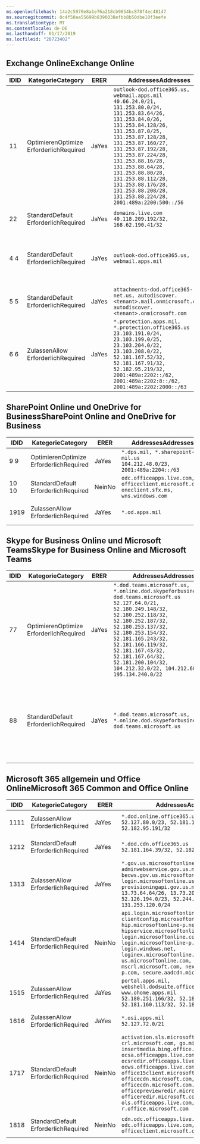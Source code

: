 ```yaml
---
ms.openlocfilehash: 14a2c5970e8a1e76a218cb9854bc878f4ec48147
ms.sourcegitcommit: 0c4f50aa55699b8390038efbb8b50dbe10f3eefe
ms.translationtype: MT
ms.contentlocale: de-DE
ms.lasthandoff: 01/17/2019
ms.locfileid: "28723402"
---
```

<!--THIS FILE IS AUTOMATICALLY GENERATED. MANUAL CHANGES WILL BE OVERWRITTEN.-->
<!--Please contact the Office 365 Endpoints team with any questions.-->
<!--USGovDoD endpoints version 2019011700-->
<!--File generated 2019-01-17 11:00:04.2182-->

## <a name="exchange-online"></a><span data-ttu-id="4cda5-101">Exchange Online</span><span class="sxs-lookup"><span data-stu-id="4cda5-101">Exchange Online</span></span>

<span data-ttu-id="4cda5-102">ID</span><span class="sxs-lookup"><span data-stu-id="4cda5-102">ID</span></span> | <span data-ttu-id="4cda5-103">Kategorie</span><span class="sxs-lookup"><span data-stu-id="4cda5-103">Category</span></span> | <span data-ttu-id="4cda5-104">ER</span><span class="sxs-lookup"><span data-stu-id="4cda5-104">ER</span></span> | <span data-ttu-id="4cda5-105">Addresses</span><span class="sxs-lookup"><span data-stu-id="4cda5-105">Addresses</span></span> | <span data-ttu-id="4cda5-106">Ports</span><span class="sxs-lookup"><span data-stu-id="4cda5-106">Ports</span></span>
-- | -------------------- | --- | ---------------------------------------------------------------------------------------------------------------------------------------------------------------------------------------------------------------------------------------------------------------------------------------------------------------------------------------------------------------------------------------------- | -------------------------------
<span data-ttu-id="4cda5-107">1</span><span class="sxs-lookup"><span data-stu-id="4cda5-107">1</span></span> | <span data-ttu-id="4cda5-108">Optimieren</span><span class="sxs-lookup"><span data-stu-id="4cda5-108">Optimize</span></span><BR><span data-ttu-id="4cda5-109">Erforderlich</span><span class="sxs-lookup"><span data-stu-id="4cda5-109">Required</span></span> | <span data-ttu-id="4cda5-110">Ja</span><span class="sxs-lookup"><span data-stu-id="4cda5-110">Yes</span></span> | `outlook-dod.office365.us, webmail.apps.mil`<BR>`40.66.24.0/21, 131.253.80.0/24, 131.253.83.64/26, 131.253.84.0/26, 131.253.84.128/26, 131.253.87.0/25, 131.253.87.128/28, 131.253.87.160/27, 131.253.87.192/28, 131.253.87.224/28, 131.253.88.16/28, 131.253.88.64/28, 131.253.88.80/28, 131.253.88.112/28, 131.253.88.176/28, 131.253.88.208/28, 131.253.88.224/28, 2001:489a:2200:500::/56` | <span data-ttu-id="4cda5-111">**TCP:** 443, 80</span><span class="sxs-lookup"><span data-stu-id="4cda5-111">**TCP:** 443, 80</span></span>
<span data-ttu-id="4cda5-112">2</span><span class="sxs-lookup"><span data-stu-id="4cda5-112">2</span></span> | <span data-ttu-id="4cda5-113">Standard</span><span class="sxs-lookup"><span data-stu-id="4cda5-113">Default</span></span><BR><span data-ttu-id="4cda5-114">Erforderlich</span><span class="sxs-lookup"><span data-stu-id="4cda5-114">Required</span></span> | <span data-ttu-id="4cda5-115">Ja</span><span class="sxs-lookup"><span data-stu-id="4cda5-115">Yes</span></span> | `domains.live.com`<BR>`40.118.209.192/32, 168.62.190.41/32` | <span data-ttu-id="4cda5-116">**TCP:** 443, 80</span><span class="sxs-lookup"><span data-stu-id="4cda5-116">**TCP:** 443, 80</span></span>
<span data-ttu-id="4cda5-117">4 </span><span class="sxs-lookup"><span data-stu-id="4cda5-117">4</span></span> | <span data-ttu-id="4cda5-118">Standard</span><span class="sxs-lookup"><span data-stu-id="4cda5-118">Default</span></span><BR><span data-ttu-id="4cda5-119">Erforderlich</span><span class="sxs-lookup"><span data-stu-id="4cda5-119">Required</span></span> | <span data-ttu-id="4cda5-120">Ja</span><span class="sxs-lookup"><span data-stu-id="4cda5-120">Yes</span></span> | `outlook-dod.office365.us, webmail.apps.mil` | <span data-ttu-id="4cda5-121">**TCP:** 143, 25, 587, 993, 995</span><span class="sxs-lookup"><span data-stu-id="4cda5-121">**TCP:** 143, 25, 587, 993, 995</span></span>
<span data-ttu-id="4cda5-122">5 </span><span class="sxs-lookup"><span data-stu-id="4cda5-122">5</span></span> | <span data-ttu-id="4cda5-123">Standard</span><span class="sxs-lookup"><span data-stu-id="4cda5-123">Default</span></span><BR><span data-ttu-id="4cda5-124">Erforderlich</span><span class="sxs-lookup"><span data-stu-id="4cda5-124">Required</span></span> | <span data-ttu-id="4cda5-125">Ja</span><span class="sxs-lookup"><span data-stu-id="4cda5-125">Yes</span></span> | `attachments-dod.office365-net.us, autodiscover.<tenant>.mail.onmicrosoft.com, autodiscover.<tenant>.onmicrosoft.com` | <span data-ttu-id="4cda5-126">**TCP:** 443, 80</span><span class="sxs-lookup"><span data-stu-id="4cda5-126">**TCP:** 443, 80</span></span>
<span data-ttu-id="4cda5-127">6 </span><span class="sxs-lookup"><span data-stu-id="4cda5-127">6</span></span> | <span data-ttu-id="4cda5-128">Zulassen</span><span class="sxs-lookup"><span data-stu-id="4cda5-128">Allow</span></span><BR><span data-ttu-id="4cda5-129">Erforderlich</span><span class="sxs-lookup"><span data-stu-id="4cda5-129">Required</span></span> | <span data-ttu-id="4cda5-130">Ja</span><span class="sxs-lookup"><span data-stu-id="4cda5-130">Yes</span></span> | `*.protection.apps.mil, *.protection.office365.us`<BR>`23.103.191.0/24, 23.103.199.0/25, 23.103.204.0/22, 23.103.208.0/22, 52.181.167.52/32, 52.181.167.91/32, 52.182.95.219/32, 2001:489a:2202::/62, 2001:489a:2202:8::/62, 2001:489a:2202:2000::/63` | <span data-ttu-id="4cda5-131">**TCP:** 25, 443</span><span class="sxs-lookup"><span data-stu-id="4cda5-131">**TCP:** 25, 443</span></span>

## <a name="sharepoint-online-and-onedrive-for-business"></a><span data-ttu-id="4cda5-132">SharePoint Online und OneDrive for Business</span><span class="sxs-lookup"><span data-stu-id="4cda5-132">SharePoint Online and OneDrive for Business</span></span>

<span data-ttu-id="4cda5-133">ID</span><span class="sxs-lookup"><span data-stu-id="4cda5-133">ID</span></span> | <span data-ttu-id="4cda5-134">Kategorie</span><span class="sxs-lookup"><span data-stu-id="4cda5-134">Category</span></span> | <span data-ttu-id="4cda5-135">ER</span><span class="sxs-lookup"><span data-stu-id="4cda5-135">ER</span></span> | <span data-ttu-id="4cda5-136">Addresses</span><span class="sxs-lookup"><span data-stu-id="4cda5-136">Addresses</span></span> | <span data-ttu-id="4cda5-137">Ports</span><span class="sxs-lookup"><span data-stu-id="4cda5-137">Ports</span></span>
-- | -------------------- | --- | ---------------------------------------------------------------------------------------- | ----------------
<span data-ttu-id="4cda5-138">9 </span><span class="sxs-lookup"><span data-stu-id="4cda5-138">9</span></span> | <span data-ttu-id="4cda5-139">Optimieren</span><span class="sxs-lookup"><span data-stu-id="4cda5-139">Optimize</span></span><BR><span data-ttu-id="4cda5-140">Erforderlich</span><span class="sxs-lookup"><span data-stu-id="4cda5-140">Required</span></span> | <span data-ttu-id="4cda5-141">Ja</span><span class="sxs-lookup"><span data-stu-id="4cda5-141">Yes</span></span> | `*.dps.mil, *.sharepoint-mil.us`<BR>`104.212.48.0/23, 2001:489a:2204::/63` | <span data-ttu-id="4cda5-142">**TCP:** 443, 80</span><span class="sxs-lookup"><span data-stu-id="4cda5-142">**TCP:** 443, 80</span></span>
<span data-ttu-id="4cda5-143">10 </span><span class="sxs-lookup"><span data-stu-id="4cda5-143">10</span></span> | <span data-ttu-id="4cda5-144">Standard</span><span class="sxs-lookup"><span data-stu-id="4cda5-144">Default</span></span><BR><span data-ttu-id="4cda5-145">Erforderlich</span><span class="sxs-lookup"><span data-stu-id="4cda5-145">Required</span></span> | <span data-ttu-id="4cda5-146">Nein</span><span class="sxs-lookup"><span data-stu-id="4cda5-146">No</span></span> | `odc.officeapps.live.com, officeclient.microsoft.com, oneclient.sfx.ms, wns.windows.com` | <span data-ttu-id="4cda5-147">**TCP:** 443, 80</span><span class="sxs-lookup"><span data-stu-id="4cda5-147">**TCP:** 443, 80</span></span>
<span data-ttu-id="4cda5-148">19</span><span class="sxs-lookup"><span data-stu-id="4cda5-148">19</span></span> | <span data-ttu-id="4cda5-149">Zulassen</span><span class="sxs-lookup"><span data-stu-id="4cda5-149">Allow</span></span><BR><span data-ttu-id="4cda5-150">Erforderlich</span><span class="sxs-lookup"><span data-stu-id="4cda5-150">Required</span></span> | <span data-ttu-id="4cda5-151">Ja</span><span class="sxs-lookup"><span data-stu-id="4cda5-151">Yes</span></span> | `*.od.apps.mil` | <span data-ttu-id="4cda5-152">**TCP:** 443, 80</span><span class="sxs-lookup"><span data-stu-id="4cda5-152">**TCP:** 443, 80</span></span>

## <a name="skype-for-business-online-and-microsoft-teams"></a><span data-ttu-id="4cda5-153">Skype for Business Online und Microsoft Teams</span><span class="sxs-lookup"><span data-stu-id="4cda5-153">Skype for Business Online and Microsoft Teams</span></span>

<span data-ttu-id="4cda5-154">ID</span><span class="sxs-lookup"><span data-stu-id="4cda5-154">ID</span></span> | <span data-ttu-id="4cda5-155">Kategorie</span><span class="sxs-lookup"><span data-stu-id="4cda5-155">Category</span></span> | <span data-ttu-id="4cda5-156">ER</span><span class="sxs-lookup"><span data-stu-id="4cda5-156">ER</span></span> | <span data-ttu-id="4cda5-157">Addresses</span><span class="sxs-lookup"><span data-stu-id="4cda5-157">Addresses</span></span> | <span data-ttu-id="4cda5-158">Ports</span><span class="sxs-lookup"><span data-stu-id="4cda5-158">Ports</span></span>
-- | -------------------- | --- | -------------------------------------------------------------------------------------------------------------------------------------------------------------------------------------------------------------------------------------------------------------------------------------------------------------------------------------------------------- | --------------------------------------------------
<span data-ttu-id="4cda5-159">7</span><span class="sxs-lookup"><span data-stu-id="4cda5-159">7</span></span> | <span data-ttu-id="4cda5-160">Optimieren</span><span class="sxs-lookup"><span data-stu-id="4cda5-160">Optimize</span></span><BR><span data-ttu-id="4cda5-161">Erforderlich</span><span class="sxs-lookup"><span data-stu-id="4cda5-161">Required</span></span> | <span data-ttu-id="4cda5-162">Ja</span><span class="sxs-lookup"><span data-stu-id="4cda5-162">Yes</span></span> | `*.dod.teams.microsoft.us, *.online.dod.skypeforbusiness.us, dod.teams.microsoft.us`<BR>`52.127.64.0/21, 52.180.249.148/32, 52.180.252.118/32, 52.180.252.187/32, 52.180.253.137/32, 52.180.253.154/32, 52.181.165.243/32, 52.181.166.119/32, 52.181.167.43/32, 52.181.167.64/32, 52.181.200.104/32, 104.212.32.0/22, 104.212.60.0/23, 195.134.240.0/22` | <span data-ttu-id="4cda5-163">**TCP:** 443</span><span class="sxs-lookup"><span data-stu-id="4cda5-163">**TCP:** 443</span></span><BR><span data-ttu-id="4cda5-164">**UDP:** 3478, 3479, 3480, 3481</span><span class="sxs-lookup"><span data-stu-id="4cda5-164">**UDP:** 3478, 3479, 3480, 3481</span></span>
<span data-ttu-id="4cda5-165">8</span><span class="sxs-lookup"><span data-stu-id="4cda5-165">8</span></span> | <span data-ttu-id="4cda5-166">Standard</span><span class="sxs-lookup"><span data-stu-id="4cda5-166">Default</span></span><BR><span data-ttu-id="4cda5-167">Erforderlich</span><span class="sxs-lookup"><span data-stu-id="4cda5-167">Required</span></span> | <span data-ttu-id="4cda5-168">Ja</span><span class="sxs-lookup"><span data-stu-id="4cda5-168">Yes</span></span> | `*.dod.teams.microsoft.us, *.online.dod.skypeforbusiness.us, dod.teams.microsoft.us` | <span data-ttu-id="4cda5-169">**TCP:** 5061, 50000-59999</span><span class="sxs-lookup"><span data-stu-id="4cda5-169">**TCP:** 5061, 50000-59999</span></span><BR><span data-ttu-id="4cda5-170">**UDP:** 50000-59999</span><span class="sxs-lookup"><span data-stu-id="4cda5-170">**UDP:** 50000-59999</span></span>

## <a name="microsoft-365-common-and-office-online"></a><span data-ttu-id="4cda5-171">Microsoft 365 allgemein und Office Online</span><span class="sxs-lookup"><span data-stu-id="4cda5-171">Microsoft 365 Common and Office Online</span></span>

<span data-ttu-id="4cda5-172">ID</span><span class="sxs-lookup"><span data-stu-id="4cda5-172">ID</span></span> | <span data-ttu-id="4cda5-173">Kategorie</span><span class="sxs-lookup"><span data-stu-id="4cda5-173">Category</span></span> | <span data-ttu-id="4cda5-174">ER</span><span class="sxs-lookup"><span data-stu-id="4cda5-174">ER</span></span> | <span data-ttu-id="4cda5-175">Addresses</span><span class="sxs-lookup"><span data-stu-id="4cda5-175">Addresses</span></span> | <span data-ttu-id="4cda5-176">Ports</span><span class="sxs-lookup"><span data-stu-id="4cda5-176">Ports</span></span>
-- | ------------------- | --- | ---------------------------------------------------------------------------------------------------------------------------------------------------------------------------------------------------------------------------------------------------------------------------------------------------------------------------------------------------------------------------------------------- | ----------------
<span data-ttu-id="4cda5-177">11</span><span class="sxs-lookup"><span data-stu-id="4cda5-177">11</span></span> | <span data-ttu-id="4cda5-178">Zulassen</span><span class="sxs-lookup"><span data-stu-id="4cda5-178">Allow</span></span><BR><span data-ttu-id="4cda5-179">Erforderlich</span><span class="sxs-lookup"><span data-stu-id="4cda5-179">Required</span></span> | <span data-ttu-id="4cda5-180">Ja</span><span class="sxs-lookup"><span data-stu-id="4cda5-180">Yes</span></span> | `*.dod.online.office365.us`<BR>`52.127.80.0/23, 52.181.164.39/32, 52.182.95.191/32` | <span data-ttu-id="4cda5-181">**TCP:** 443</span><span class="sxs-lookup"><span data-stu-id="4cda5-181">**TCP:** 443</span></span>
<span data-ttu-id="4cda5-182">12</span><span class="sxs-lookup"><span data-stu-id="4cda5-182">12</span></span> | <span data-ttu-id="4cda5-183">Standard</span><span class="sxs-lookup"><span data-stu-id="4cda5-183">Default</span></span><BR><span data-ttu-id="4cda5-184">Erforderlich</span><span class="sxs-lookup"><span data-stu-id="4cda5-184">Required</span></span> | <span data-ttu-id="4cda5-185">Ja</span><span class="sxs-lookup"><span data-stu-id="4cda5-185">Yes</span></span> | `*.dod.cdn.office365.us`<BR>`52.181.164.39/32, 52.182.95.191/32` | <span data-ttu-id="4cda5-186">**TCP:** 443</span><span class="sxs-lookup"><span data-stu-id="4cda5-186">**TCP:** 443</span></span>
<span data-ttu-id="4cda5-187">13</span><span class="sxs-lookup"><span data-stu-id="4cda5-187">13</span></span> | <span data-ttu-id="4cda5-188">Zulassen</span><span class="sxs-lookup"><span data-stu-id="4cda5-188">Allow</span></span><BR><span data-ttu-id="4cda5-189">Erforderlich</span><span class="sxs-lookup"><span data-stu-id="4cda5-189">Required</span></span> | <span data-ttu-id="4cda5-190">Ja</span><span class="sxs-lookup"><span data-stu-id="4cda5-190">Yes</span></span> | `*.gov.us.microsoftonline.com, adminwebservice.gov.us.microsoftonline.com, becws.gov.us.microsoftonline.com, login.microsoftonline.us, provisioningapi.gov.us.microsoftonline.com`<BR>`13.73.64.64/26, 13.73.208.128/25, 52.126.194.0/23, 52.244.120.128/25, 131.253.120.0/24` | <span data-ttu-id="4cda5-191">**TCP:** 443</span><span class="sxs-lookup"><span data-stu-id="4cda5-191">**TCP:** 443</span></span>
<span data-ttu-id="4cda5-192">14</span><span class="sxs-lookup"><span data-stu-id="4cda5-192">14</span></span> | <span data-ttu-id="4cda5-193">Standard</span><span class="sxs-lookup"><span data-stu-id="4cda5-193">Default</span></span><BR><span data-ttu-id="4cda5-194">Erforderlich</span><span class="sxs-lookup"><span data-stu-id="4cda5-194">Required</span></span> | <span data-ttu-id="4cda5-195">Nein</span><span class="sxs-lookup"><span data-stu-id="4cda5-195">No</span></span> | `api.login.microsoftonline.com, clientconfig.microsoftonline-p.net, hip.microsoftonline-p.net, hipservice.microsoftonline.com, login.microsoftonline.com, login.microsoftonline-p.com, login.windows.net, loginex.microsoftonline.com, login-us.microsoftonline.com, mscrl.microsoft.com, nexus.microsoftonline-p.com, secure.aadcdn.microsoftonline-p.com` | <span data-ttu-id="4cda5-196">**TCP:** 443</span><span class="sxs-lookup"><span data-stu-id="4cda5-196">**TCP:** 443</span></span>
<span data-ttu-id="4cda5-197">15</span><span class="sxs-lookup"><span data-stu-id="4cda5-197">15</span></span> | <span data-ttu-id="4cda5-198">Zulassen</span><span class="sxs-lookup"><span data-stu-id="4cda5-198">Allow</span></span><BR><span data-ttu-id="4cda5-199">Erforderlich</span><span class="sxs-lookup"><span data-stu-id="4cda5-199">Required</span></span> | <span data-ttu-id="4cda5-200">Ja</span><span class="sxs-lookup"><span data-stu-id="4cda5-200">Yes</span></span> | `portal.apps.mil, webshell.dodsuite.office365.us, www.ohome.apps.mil`<BR>`52.180.251.166/32, 52.181.160.19/32, 52.181.160.113/32, 52.182.92.132/32` | <span data-ttu-id="4cda5-201">**TCP:** 443</span><span class="sxs-lookup"><span data-stu-id="4cda5-201">**TCP:** 443</span></span>
<span data-ttu-id="4cda5-202">16</span><span class="sxs-lookup"><span data-stu-id="4cda5-202">16</span></span> | <span data-ttu-id="4cda5-203">Zulassen</span><span class="sxs-lookup"><span data-stu-id="4cda5-203">Allow</span></span><BR><span data-ttu-id="4cda5-204">Erforderlich</span><span class="sxs-lookup"><span data-stu-id="4cda5-204">Required</span></span> | <span data-ttu-id="4cda5-205">Ja</span><span class="sxs-lookup"><span data-stu-id="4cda5-205">Yes</span></span> | `*.osi.apps.mil`<BR>`52.127.72.0/21` | <span data-ttu-id="4cda5-206">**TCP:** 443</span><span class="sxs-lookup"><span data-stu-id="4cda5-206">**TCP:** 443</span></span>
<span data-ttu-id="4cda5-207">17</span><span class="sxs-lookup"><span data-stu-id="4cda5-207">17</span></span> | <span data-ttu-id="4cda5-208">Standard</span><span class="sxs-lookup"><span data-stu-id="4cda5-208">Default</span></span><BR><span data-ttu-id="4cda5-209">Erforderlich</span><span class="sxs-lookup"><span data-stu-id="4cda5-209">Required</span></span> | <span data-ttu-id="4cda5-210">Nein</span><span class="sxs-lookup"><span data-stu-id="4cda5-210">No</span></span> | `activation.sls.microsoft.com, crl.microsoft.com, go.microsoft.com, insertmedia.bing.office.net, ocsa.officeapps.live.com, ocsredir.officeapps.live.com, ocws.officeapps.live.com, office15client.microsoft.com, officecdn.microsoft.com, officecdn.microsoft.com.edgesuite.net, officepreviewredir.microsoft.com, officeredir.microsoft.com, ols.officeapps.live.com, r.office.microsoft.com` | <span data-ttu-id="4cda5-211">**TCP:** 443, 80</span><span class="sxs-lookup"><span data-stu-id="4cda5-211">**TCP:** 443, 80</span></span>
<span data-ttu-id="4cda5-212">18</span><span class="sxs-lookup"><span data-stu-id="4cda5-212">18</span></span> | <span data-ttu-id="4cda5-213">Standard</span><span class="sxs-lookup"><span data-stu-id="4cda5-213">Default</span></span><BR><span data-ttu-id="4cda5-214">Erforderlich</span><span class="sxs-lookup"><span data-stu-id="4cda5-214">Required</span></span> | <span data-ttu-id="4cda5-215">Nein</span><span class="sxs-lookup"><span data-stu-id="4cda5-215">No</span></span> | `cdn.odc.officeapps.live.com, odc.officeapps.live.com, officeclient.microsoft.com` | <span data-ttu-id="4cda5-216">**TCP:** 443, 80</span><span class="sxs-lookup"><span data-stu-id="4cda5-216">**TCP:** 443, 80</span></span>
